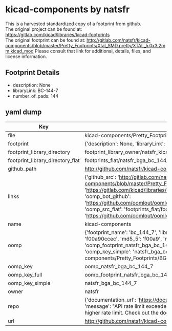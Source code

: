 # kicad-components by natsfr  
This is a harvested standardized copy of a footprint from github.  
The original project can be found at:  
https://gitlab.com/kicad/libraries/kicad-footprints  
The original footprint can be found at:
http://gitlab.com/natsfr/kicad-components/blob/master/Pretty_Footprints/Xtal_SMD.pretty/XTAL_5.0x3.2mm.kicad_mod
Please consult that link for additional, details, files, and license information.  
## Footprint Details
* description: None  
* libraryLink: BC-144-7  
* number_of_pads: 144  
## yaml dump  
| Key | Value |  
| --- | --- |  
| file | kicad-components/Pretty_Footprints/BGA.pretty/BC-144-7.kicad_mod |  
| footprint | {'description': None, 'libraryLink': 'BC-144-7', 'number_of_pads': 144} |  
| footprint_library_directory | footprint_library_owner/natsfr_kicad-components |  
| footprint_library_directory_flat | footprints_flat/natsfr_bga_bc_144_7/working |  
| github_path | http://github.com/natsfr/kicad-components/blob/master/Pretty_Footprints/BGA.pretty/BC-144-7.kicad_mod |  
| links | {'github_src': 'http://gitlab.com/natsfr/kicad-components/blob/master/Pretty_Footprints/Xtal_SMD.pretty/XTAL_5.0x3.2mm.kicad_mod', 'github_src_repo': 'https://gitlab.com/kicad/libraries/kicad-footprints', 'oomp_bot': 'footprints/natsfr_bga_bc_144_7/working', 'oomp_bot_github': 'https://github.com/oomlout/oomlout_oomp_footprint_bot/tree/main/footprints/natsfr_bga_bc_144_7/working', 'oomp_src_flat': 'footprints_flat/footprints_flat/natsfr_bga_bc_144_7/working', 'oomp_src_flat_github': 'https://github.com/oomlout/oomlout_oomp_footprint_src/tree/main/footprints_flat/natsfr_bga_bc_144_7/working'} |  
| name | kicad-components |  
| oomp | {'footprint_name': 'bc_144_7', 'library_name': 'bga', 'md5': 'f00a90ccec84ab980c7f3a50c7d68e8a', 'md5_10': 'f00a90ccec', 'md5_5': 'f00a9', 'md5_6': 'f00a90', 'oomp_key': 'oomp_natsfr_bga_bc_144_7', 'oomp_key_extra': 'oomp_footprint_natsfr_bga_bc_144_7', 'oomp_key_full': 'oomp_footprint_natsfr_bga_bc_144_7_f00a90', 'oomp_key_simple': 'natsfr_bga_bc_144_7', 'original_filename': 'kicad-components/Pretty_Footprints/BGA.pretty/BC-144-7.kicad_mod', 'owner_name': 'natsfr'} |  
| oomp_key | oomp_natsfr_bga_bc_144_7 |  
| oomp_key_full | oomp_footprint_natsfr_bga_bc_144_7 |  
| oomp_key_simple | natsfr_bga_bc_144_7 |  
| owner | natsfr |  
| repo | {'documentation_url': 'https://docs.github.com/rest/overview/resources-in-the-rest-api#rate-limiting', 'message': "API rate limit exceeded for 84.66.173.59. (But here's the good news: Authenticated requests get a higher rate limit. Check out the documentation for more details.)"} |  
| url | http://github.com/natsfr/kicad-components |  

